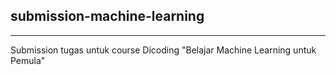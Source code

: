 ## submission-machine-learning
------
Submission tugas untuk course Dicoding "Belajar Machine Learning untuk Pemula"
